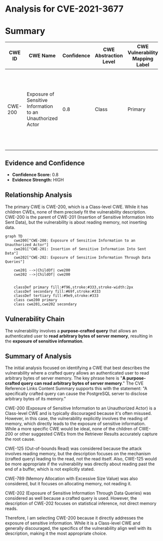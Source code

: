 # Analysis for CVE-2021-3677

# Summary
| CWE ID | CWE Name | Confidence | CWE Abstraction Level | CWE Vulnerability Mapping Label | CWE-Vulnerability Mapping Notes |
|---|---|---|---|---|---|
| CWE-200 | Exposure of Sensitive Information to an Unauthorized Actor | 0.8 | Class | Primary | Allowed-with-Review, but considered best fit due to the explicit mention of reading arbitrary bytes of server memory.|

## Evidence and Confidence

*   **Confidence Score:** 0.8
*   **Evidence Strength:** HIGH

## Relationship Analysis
The primary CWE is CWE-200, which is a Class-level CWE. While it has children CWEs, none of them precisely fit the vulnerability description. CWE-200 is the parent of CWE-201 (Insertion of Sensitive Information Into Sent Data), but the vulnerability is about reading memory, not inserting data.

```mermaid
graph TD
    cwe200["CWE-200: Exposure of Sensitive Information to an Unauthorized Actor"]
    cwe201["CWE-201: Insertion of Sensitive Information Into Sent Data"]
    cwe202["CWE-202: Exposure of Sensitive Information Through Data Queries"]
    
    cwe201 -->|ChildOf| cwe200
    cwe202 -->|ChildOf| cwe200
    

    classDef primary fill:#f96,stroke:#333,stroke-width:2px
    classDef secondary fill:#69f,stroke:#333
    classDef tertiary fill:#9e9,stroke:#333
    class cwe200 primary
    class cwe201,cwe202 secondary
```

## Vulnerability Chain
The vulnerability involves a **purpose-crafted query** that allows an authenticated user to **read arbitrary bytes of server memory**, resulting in the **exposure of sensitive information**.

## Summary of Analysis
The initial analysis focused on identifying a CWE that best describes the vulnerability where a crafted query allows an authenticated user to read arbitrary bytes of server memory. The key phrase here is "**A purpose-crafted query can read arbitrary bytes of server memory**." The CVE Reference Links Content Summary supports this with the statement: "A specifically crafted query can cause the PostgreSQL server to disclose arbitrary bytes of its memory."

CWE-200 (Exposure of Sensitive Information to an Unauthorized Actor) is a Class-level CWE and is typically discouraged because it's often misused. However, in this case, the vulnerability explicitly involves the reading of memory, which directly leads to the exposure of sensitive information. While a more specific CWE would be ideal, none of the children of CWE-200 or other suggested CWEs from the Retriever Results accurately capture the root cause.

CWE-125 (Out-of-bounds Read) was considered because the attack involves reading memory, but the description focuses on the mechanism (crafted query) leading to the read, not the read itself. Also, CWE-125 would be more appropriate if the vulnerability was directly about reading past the end of a buffer, which is not explicitly stated.

CWE-789 (Memory Allocation with Excessive Size Value) was also considered, but it focuses on allocating memory, not reading it.

CWE-202 (Exposure of Sensitive Information Through Data Queries) was considered as well because a crafted query is used. However, the description of CWE-202 focuses on statistical inference, not direct memory reads.

Therefore, I am selecting CWE-200 because it directly addresses the exposure of sensitive information. While it is a Class-level CWE and generally discouraged, the specifics of the vulnerability align well with its description, making it the most appropriate choice.